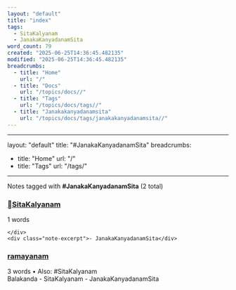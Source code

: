 ```yaml
---
layout: "default"
title: "index"
tags:
  - SitaKalyanam
  - JanakaKanyadanamSita
word_count: 79
created: "2025-06-25T14:36:45.482135"
modified: "2025-06-25T14:36:45.482135"
breadcrumbs:
  - title: "Home"
    url: "/"
  - title: "Docs"
    url: "/topics/docs//"
  - title: "Tags"
    url: "/topics/docs/tags//"
  - title: "Janakakanyadanamsita"
    url: "/topics/docs/tags/janakakanyadanamsita//"
---
```

---
layout: "default"
title: "#JanakaKanyadanamSita"
breadcrumbs:
  - title: "Home"
    url: "/"
  - title: "Tags"
    url: "/tags/"
---
Notes tagged with **#JanakaKanyadanamSita** (2 total)

<div class="note-grid">

<div class="note-card">
    <h3><a href="pages/sitakalyanam/">SitaKalyanam</a></h3>
    <div class="note-meta">
        1 words
        
    </div>
    <div class="note-excerpt">- JanakaKanyadanamSita</div>
</div>

<div class="note-card">
    <h3><a href="pages/ramayanam/">ramayanam</a></h3>
    <div class="note-meta">
        3 words
        • Also: #SitaKalyanam
    </div>
    <div class="note-excerpt">Balakanda
	- SitaKalyanam
		- JanakaKanyadanamSita</div>
</div>
</div>